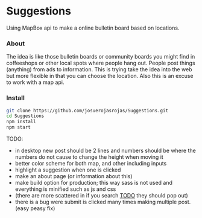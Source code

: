 # Suggestions
Using MapBox api to make a online bulletin board based on locations.

### About
The idea is like those bulletin boards or community boards you might find in coffeeshops or other local spots where people hang out. People post things (anything) from ads to information. This is trying take the idea into the web but more flexible in that you can choose the location. Also this is an excuse to work with a map api.

### Install
```bash
git clone https://github.com/josuerojasrojas/Suggestions.git
cd Suggestions
npm install
npm start
```

TODO:
- in desktop new post should be 2 lines and numbers should be  where the numbers do not cause to change the height when moving it
- better color scheme for both map, and other including inputs
- highlight a suggestion when one is clicked
- make an about page (or information about this)
- make build option for production; this way sass is not used and everything is minified such as js and css
- (there are more scattered in if you search [TODO](https://github.com/josuerojasrojas/Suggestions/search?q=TODO&unscoped_q=TODO) they should pop out)
- there is a bug were submit is clicked many times making multiple post. (easy peasy fix)
